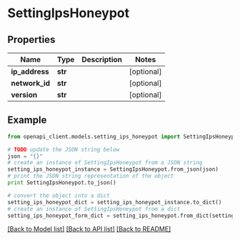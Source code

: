 # SettingIpsHoneypot


## Properties

Name | Type | Description | Notes
------------ | ------------- | ------------- | -------------
**ip_address** | **str** |  | [optional] 
**network_id** | **str** |  | [optional] 
**version** | **str** |  | [optional] 

## Example

```python
from openapi_client.models.setting_ips_honeypot import SettingIpsHoneypot

# TODO update the JSON string below
json = "{}"
# create an instance of SettingIpsHoneypot from a JSON string
setting_ips_honeypot_instance = SettingIpsHoneypot.from_json(json)
# print the JSON string representation of the object
print SettingIpsHoneypot.to_json()

# convert the object into a dict
setting_ips_honeypot_dict = setting_ips_honeypot_instance.to_dict()
# create an instance of SettingIpsHoneypot from a dict
setting_ips_honeypot_form_dict = setting_ips_honeypot.from_dict(setting_ips_honeypot_dict)
```
[[Back to Model list]](../README.md#documentation-for-models) [[Back to API list]](../README.md#documentation-for-api-endpoints) [[Back to README]](../README.md)


